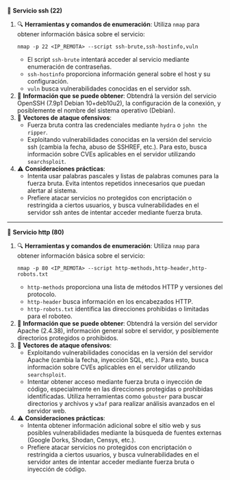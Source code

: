  🔹 **Servicio ssh (22)**
1. 🔍 **Herramientas y comandos de enumeración**: Utiliza `nmap` para obtener información básica sobre el servicio:
    ```
    nmap -p 22 <IP_REMOTA> --script ssh-brute,ssh-hostinfo,vuln
    ```
   - El script `ssh-brute` intentará acceder al servicio mediante enumeración de contraseñas.
   - `ssh-hostinfo` proporciona información general sobre el host y su configuración.
   - `vuln` busca vulnerabilidades conocidas en el servidor ssh.
2. 🧠 **Información que se puede obtener**: Obtendrá la versión del servicio OpenSSH (7.9p1 Debian 10+deb10u2), la configuración de la conexión, y posiblemente el nombre del sistema operativo (Debian).
3. 🧨 **Vectores de ataque ofensivos**:
   - Fuerza bruta contra las credenciales mediante `hydra` o `john the ripper`.
   - Exploitando vulnerabilidades conocidas en la versión del servicio ssh (cambia la fecha, abuso de SSHREF, etc.). Para esto, busca información sobre CVEs aplicables en el servidor utilizando `searchsploit`.
4. ⚠️ **Consideraciones prácticas**:
   - Intenta usar palabras pascales y listas de palabras comunes para la fuerza bruta. Evita intentos repetidos innecesarios que puedan alertar al sistema.
   - Prefiere atacar servicios no protegidos con encriptación o restringida a ciertos usuarios, y busca vulnerabilidades en el servidor ssh antes de intentar acceder mediante fuerza bruta.

---

🔹 **Servicio http (80)**
1. 🔍 **Herramientas y comandos de enumeración**: Utiliza `nmap` para obtener información básica sobre el servicio:
    ```
    nmap -p 80 <IP_REMOTA> --script http-methods,http-header,http-robots.txt
    ```
   - `http-methods` proporciona una lista de métodos HTTP y versiones del protocolo.
   - `http-header` busca información en los encabezados HTTP.
   - `http-robots.txt` identifica las direcciones prohibidas o limitadas para el roboteo.
2. 🧠 **Información que se puede obtener**: Obtendrá la versión del servidor Apache (2.4.38), información general sobre el servidor, y posiblemente directorios protegidos o prohibidos.
3. 🧨 **Vectores de ataque ofensivos**:
   - Exploitando vulnerabilidades conocidas en la versión del servidor Apache (cambia la fecha, inyección SQL, etc.). Para esto, busca información sobre CVEs aplicables en el servidor utilizando `searchsploit`.
   - Intentar obtener acceso mediante fuerza bruta o inyección de código, especialmente en las direcciones protegidas o prohibidas identificadas. Utiliza herramientas como `gobuster` para buscar directorios y archivos y `w3af` para realizar análisis avanzados en el servidor web.
4. ⚠️ **Consideraciones prácticas**:
   - Intenta obtener información adicional sobre el sitio web y sus posibles vulnerabilidades mediante la búsqueda de fuentes externas (Google Dorks, Shodan, Censys, etc.).
   - Prefiere atacar servicios no protegidos con encriptación o restringida a ciertos usuarios, y busca vulnerabilidades en el servidor antes de intentar acceder mediante fuerza bruta o inyección de código. 